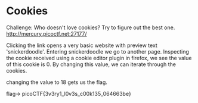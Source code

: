 # Cookies
Challenge: Who doesn't love cookies? Try to figure out the best one. http://mercury.picoctf.net:27177/  

Clicking the link opens a very basic website with preview text 'snickerdoodle'. Entering snickerdoodle we go to another page. Inspecting the cookie received using a cookie editor plugin in firefox, we see the value of this cookie is 0. By changing this value, we can iterate through the cookies.  

changing the value to 18 gets us the flag.

flag-> picoCTF{3v3ry1_l0v3s_c00k135_064663be}
